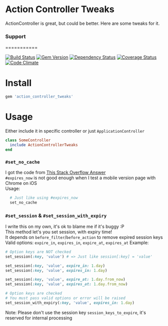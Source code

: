 Action Controller Tweaks
===========

ActionController is great, but could be better. Here are some tweaks for it.

### Support
===========

[![Build Status](http://img.shields.io/travis/PikachuEXE/action_controller_tweaks.svg)](https://travis-ci.org/PikachuEXE/action_controller_tweaks)
[![Gem Version](http://img.shields.io/gem/v/action_controller_tweaks.svg)](http://badge.fury.io/rb/action_controller_tweaks)
[![Dependency Status](http://img.shields.io/gemnasium/PikachuEXE/action_controller_tweaks.svg)](https://gemnasium.com/PikachuEXE/action_controller_tweaks)
[![Coverage Status](http://img.shields.io/coveralls/PikachuEXE/action_controller_tweaks.svg)](https://coveralls.io/r/PikachuEXE/action_controller_tweaks)
[![Code Climate](http://img.shields.io/codeclimate/github/PikachuEXE/action_controller_tweaks.svg)](https://codeclimate.com/github/PikachuEXE/action_controller_tweaks)

Install
=======

```ruby
gem 'action_controller_tweaks'
```

Usage
=====

Either include it in specific controller or just `ApplicationController`
```ruby
class SomeController
  include ActionControllerTweaks
end 
```

### `#set_no_cache`
I got the code from [This Stack Overflow Answer](http://stackoverflow.com/questions/711418/how-to-prevent-browser-page-caching-in-rails)  
`#expires_now` is not good enough when I test a mobile version page with Chrome on iOS  
Usage:
```ruby
  # Just like using #expires_now
  set_no_cache
```

### `#set_session` & `#set_session_with_expiry`
I write this on my own, it's ok to blame me if it's buggy :P  
This method let's you set session, with expiry time!  
It depends on `before_filter`/`before_action` to remove expired session keys  
Valid options: `expire_in`, `expires_in`, `expire_at`, `expires_at`
Example:
```ruby
# Option keys are NOT checked
set_session(:key, 'value') # => Just like session[:key] = 'value'

set_session(:key, 'value', expire_in: 1.day)
set_session(:key, 'value', expires_in: 1.day)

set_session(:key, 'value', expire_at: 1.day.from_now)
set_session(:key, 'value', expires_at: 1.day.from_now)

# Option keys are checked
# You must pass valid options or error will be raised
set_session_with_expiry(:key, 'value', expires_in: 1.day)
```
Note: Please don't use the session key `session_keys_to_expire`, it's reserved for internal processing
